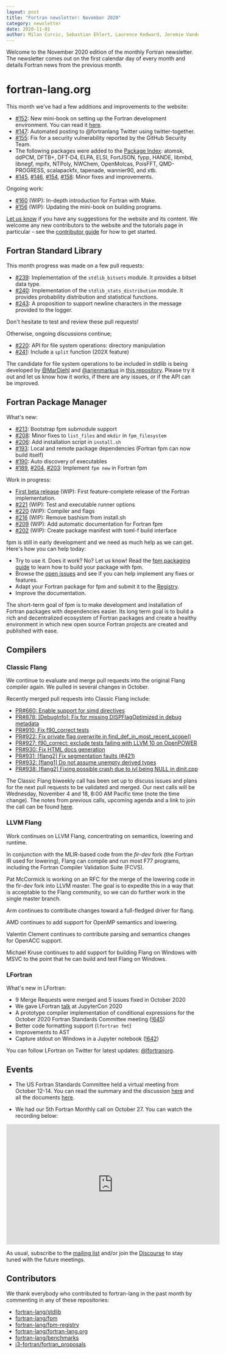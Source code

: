 ```yaml
---
layout: post
title: "Fortran newsletter: November 2020"
category: newsletter
date: 2020-11-01
author: Milan Curcic, Sebastian Ehlert, Laurence Kedward, Jeremie Vandenplas, Ivan Pribec, Ondřej Čertík, Gary Klimowicz, Brad Richardson
---
```


Welcome to the November 2020 edition of the monthly Fortran newsletter.
The newsletter comes out on the first calendar day of every month and details
Fortran news from the previous month.

<ul id="page-nav"></ul>

# fortran-lang.org

This month we've had a few additions and improvements to the website:

* [#152](https://github.com/fortran-lang/fortran-lang.org/pull/152):
New mini-book on setting up the Fortran development environment.
You can read it [here](https://fortran-lang.org/learn/os_setup).
* [#147](https://github.com/fortran-lang/fortran-lang.org/pull/147):
Automated posting to @fortranlang Twitter using twitter-together.
* [#155](https://github.com/fortran-lang/fortran-lang.org/pull/155):
Fix for a security vulnerability reported by the GitHub Security Team.
* The following packages were added to the
[Package Index](https://fortran-lang.org/packages):
atomsk, ddPCM, DFTB+, DFT-D4, ELPA, ELSI, FortJSON, fypp, HANDE, libmbd, libnegf,
mpifx, NTPoly, NWChem, OpenMolcas, PoisFFT, QMD-PROGRESS, scalapackfx,
tapenade, wannier90, and xtb.
* [#145](https://github.com/fortran-lang/fortran-lang.org/pull/145),
[#146](https://github.com/fortran-lang/fortran-lang.org/pull/146),
[#154](https://github.com/fortran-lang/fortran-lang.org/pull/154),
[#158](https://github.com/fortran-lang/fortran-lang.org/pull/158):
Minor fixes and improvements.

Ongoing work:

* [#160](https://github.com/fortran-lang/fortran-lang.org/pull/160) (WIP):
In-depth introduction for Fortran with Make.
* [#156](https://github.com/fortran-lang/fortran-lang.org/pull/156) (WIP):
Updating the mini-book on building programs.

[Let us know](https://github.com/fortran-lang/fortran-lang.org/issues) if you have any suggestions for the website and its content.
We welcome any new contributors to the website and the tutorials page in particular - see the [contributor guide](https://github.com/fortran-lang/fortran-lang.org/blob/HEAD/CONTRIBUTING.md) for how to get started.

## Fortran Standard Library

This month progress was made on a few pull requests:

* [#239](https://github.com/fortran-lang/stdlib/pull/239): Implementation of the `stdlib_bitsets` module. It provides a bitset data type.
* [#240](https://github.com/fortran-lang/stdlib/pull/240): Implementation of the `stdlib_stats_distribution` module. It provides probability distribution and statistical functions.
* [#243](https://github.com/fortran-lang/stdlib/pull/243): A proposition to support newline characters in the message provided to the logger.

Don't hesitate to test and review these pull requests!

Otherwise, ongoing discussions continue;
 * [#220](https://github.com/fortran-lang/stdlib/pull/220): API for file system operations: directory manipulation
 * [#241](https://github.com/fortran-lang/stdlib/pull/241): Include a `split` function (202X feature)


The candidate for file system operations to be included in stdlib is being developed by
[@MarDiehl](https://github.com/MarDiehl) and [@arjenmarkus](https://github.com/arjenmarkus)
in [this repository](https://github.com/MarDiehl/stdlib_os).
Please try it out and let us know how it works, if there are any issues, or if the API can be improved.

## Fortran Package Manager

What's new:

* [#213](https://github.com/fortran-lang/fpm/issues/213): Bootstrap fpm submodule support
* [#208](https://github.com/fortran-lang/fpm/issues/208): Minor fixes to `list_files` and `mkdir` in `fpm_filesystem`
* [#206](https://github.com/fortran-lang/fpm/issues/206): Add installation script in `install.sh`
* [#193](https://github.com/fortran-lang/fpm/issues/193): Local and remote package dependencies (Fortran fpm can now build itself)
* [#190](https://github.com/fortran-lang/fpm/issues/190): Auto discovery of executables
* [#189](https://github.com/fortran-lang/fpm/issues/189),
[#204](https://github.com/fortran-lang/fpm/issues/204),
[#203](https://github.com/fortran-lang/fpm/issues/203): Implement `fpm new` in Fortran fpm

Work in progress:

* [First beta release](https://github.com/fortran-lang/fpm/milestone/1) (WIP): First feature-complete release of the Fortran implementation.
* [#221](https://github.com/fortran-lang/fpm/issues/221) (WIP): Test and executable runner options
* [#220](https://github.com/fortran-lang/fpm/issues/220) (WIP): Compiler and flags
* [#216](https://github.com/fortran-lang/fpm/issues/216) (WIP): Remove bashism from install.sh
* [#209](https://github.com/fortran-lang/fpm/issues/209) (WIP): Add automatic documentation for Fortran fpm
* [#202](https://github.com/fortran-lang/fpm/issues/202) (WIP): Create package manifest with toml-f build interface

fpm is still in early development and we need as much help as we can get.
Here's how you can help today:

* Try to use it. Does it work? No? Let us know! Read the [fpm packaging guide](https://github.com/fortran-lang/fpm/blob/HEAD/PACKAGING.md) to learn how to build your package with fpm.
* Browse the [open issues](https://github.com/fortran-lang/fpm/issues) and see if you can help implement any fixes or features.
* Adapt your Fortran package for fpm and submit it to the [Registry](https://github.com/fortran-lang/fpm-registry).
* Improve the documentation.

The short-term goal of fpm is to make development and installation of Fortran packages with dependencies easier.
Its long term goal is to build a rich and decentralized ecosystem of Fortran packages and create a healthy
environment in which new open source Fortran projects are created and published with ease.

## Compilers

### Classic Flang

We continue to evaluate and merge pull requests into the original Flang
compiler again. We pulled in several changes in October.

Recently merged pull requests into Classic Flang include:
* [PR#660: Enable support for simd directives](https://github.com/flang-compiler/flang/pull/660)
* [PR#878: [DebugInfo]: Fix for missing DISPFlagOptimized in debug metadata](https://github.com/flang-compiler/flang/pull/878)
* [PR#910: Fix f90_correct tests](https://github.com/flang-compiler/flang/pull/910)
* [PR#922: Fix private flag overwrite in find_def_in_most_recent_scope()](https://github.com/flang-compiler/flang/pull/922)
* [PR#927: f90_correct: exclude tests failing with LLVM 10 on OpenPOWER](https://github.com/flang-compiler/flang/pull/927)
* [PR#930: Fix HTML docs generation](https://github.com/flang-compiler/flang/pull/930)
* [PR#931: [flang2] Fix segmentation faults (#421)](https://github.com/flang-compiler/flang/pull/931)
* [PR#932: [flang1] Do not assume unempty derived types](https://github.com/flang-compiler/flang/pull/932)
* [PR#938: [flang2] Fixing possible crash due to ivl being NULL in dinit.cpp](https://github.com/flang-compiler/flang/pull/938)

The Classic Flang biweekly call has been set up to discuss issues and plans
for the next pull requests to be validated and merged. Our next calls will be
Wednesday, November 4 and 18, 8:00 AM Pacific time (note the time change).
The notes from previous calls, upcoming agenda and a link to join the call can be found
[here](https://docs.google.com/document/d/1-OuiKx4d7O6eLEJDBDKSRnSiUO2rgRR-c2Ga4AkrzOI).

### LLVM Flang

Work continues on LLVM Flang, concentrating on semantics, lowering and runtime.

In conjunction with the MLIR-based code from the _fir-dev_ fork (the Fortran
IR used for lowering), Flang can compile and run most F77 programs,
including the Fortran Compiler Validation Suite (FCVS).

Pat McCormick is working on an RFC for the merge of the lowering code
in the fir-dev fork into LLVM master.
The goal is to expedite this in a way that is acceptable to the Flang community,
so we can do further work in the single master branch.

Arm continues to contribute changes toward a full-fledged driver for flang.

AMD continues to add support for OpenMP semantics and lowering.

Valentin Clement continues to contribute parsing and semantics changes for
OpenACC support.

Michael Kruse continues to add support for building Flang on Windows with MSVC
to the point that he can build and test Flang on Windows.

### LFortran

What's new in LFortran:

* 9 Merge Requests were merged and 5 issues fixed in October 2020
* We gave LFortran
  [talk](https://cfp.jupytercon.com/2020/schedule/presentation/169/lfortran-interactive-llvm-based-fortran-compiler-for-modern-architectures/)
  at JupyterCon 2020
* A prototype compiler implementation of conditional expressions for the
  October 2020 Fortran Standards Committee meeting
  ([!645](https://gitlab.com/lfortran/lfortran/-/merge_requests/645))
* Better code formatting support (`lfortran fmt`)
* Improvements to AST
* Capture stdout on Windows in a Jupyter notebook
  ([!642](https://gitlab.com/lfortran/lfortran/-/merge_requests/642))

You can follow LFortran on Twitter for latest updates: [@lfortranorg](https://twitter.com/lfortranorg).

## Events

* The US Fortran Standards Committee held a virtual meeting from October 12-14.
You can read the summary and the discussion [here](https://github.com/j3-fortran/fortran_proposals/issues/185) and all the documents [here](https://j3-fortran.org/doc/meeting/222).

* We had our 5th Fortran Monthly call on October 27.
You can watch the recording below:

<iframe width="560" height="315" src="https://www.youtube-nocookie.com/embed/om869cZHeRU" frameborder="0" allow="accelerometer; autoplay; encrypted-media; gyroscope; picture-in-picture" allowfullscreen></iframe>

As usual, subscribe to the [mailing list](https://groups.io/g/fortran-lang) and/or
join the [Discourse](https://fortran-lang.discourse.group) to stay tuned with the future meetings.

## Contributors

We thank everybody who contributed to fortran-lang in the past month by
commenting in any of these repositories:

* [fortran-lang/stdlib](https://github.com/fortran-lang/stdlib)
* [fortran-lang/fpm](https://github.com/fortran-lang/fpm)
* [fortran-lang/fpm-registry](https://github.com/fortran-lang/fpm-registry)
* [fortran-lang/fortran-lang.org](https://github.com/fortran-lang/fortran-lang.org)
* [fortran-lang/benchmarks](https://github.com/fortran-lang/benchmarks)
* [j3-fortran/fortran_proposals](https://github.com/j3-fortran/fortran_proposals)

<div id="gh-contributors" data-startdate="October 01 2020" data-enddate="October 31 2020" height="500px"></div>
